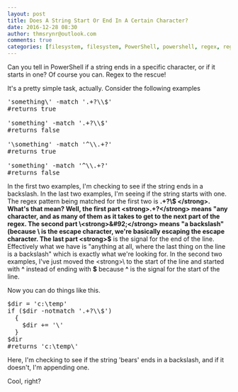 ```yaml
---
layout: post
title: Does A String Start Or End In A Certain Character?
date: 2016-12-28 08:30
author: thmsrynr@outlook.com
comments: true
categories: [filesystem, filesystem, PowerShell, powershell, regex, regex, string manipulation, string manipulation]
---
```

Can you tell in PowerShell if a string ends in a specific character, or if it starts in one? Of course you can. Regex to the rescue!

It's a pretty simple task, actually. Consider the following examples

<pre class="lang:ps decode:true ">'something\' -match '.+?\\$'
#returns true

'something' -match '.+?\\$'
#returns false

'\something' -match '^\\.+?'
#returns true

'something' -match '^\\.+?'
#returns false</pre>

In the first two examples, I'm checking to see if the string ends in a backslash. In the last two examples, I'm seeing if the string starts with one. The regex pattern being matched for the first two is <strong>.+?&#92;$ </strong>. What's that mean? Well, the first part <strong>.+?</strong> means "any character, and as many of them as it takes to get to the next part of the regex. The second part \<strong>&#92;</strong> means "a backslash" (because \ is the escape character, we're basically escaping the escape character. The last part <strong>$</strong> is the signal for the end of the line. Effectively what we have is "anything at all, where the last thing on the line is a backslash" which is exactly what we're looking for. In the second two examples, I've just moved the \<strong>&#92;</strong> to the start of the line and started with <strong>^</strong> instead of ending with <strong>$</strong> because <strong>^</strong> is the signal for the start of the line.

Now you can do things like this.

<pre class="lang:ps decode:true">$dir = 'c:\temp'
if ($dir -notmatch '.+?\\$')
  {
    $dir += '\'
  }
$dir
#returns 'c:\temp\'</pre>

Here, I'm checking to see if the string 'bears' ends in a backslash, and if it doesn't, I'm appending one.

Cool, right?
